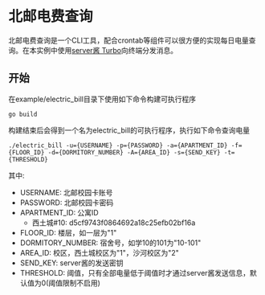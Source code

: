 # 北邮电费查询

北邮电费查询是一个CLI工具，配合crontab等组件可以很方便的实现每日电量查询。在本实例中使用[server酱 Turbo](https://sct.ftqq.com/)向终端分发消息。

## 开始

在example/electric_bill目录下使用如下命令构建可执行程序

```shell
go build
```

构建结束后会得到一个名为electric_bill的可执行程序，执行如下命令查询电量

```shell
./electric_bill -u={USERNAME} -p={PASSWORD} -a={APARTMENT_ID} -f={FLOOR_ID} -d={DORMITORY_NUMBER} -A={AREA_ID} -s={SEND_KEY} -t={THRESHOLD}
```

其中: 

- USERNAME: 北邮校园卡账号
- PASSWORD: 北邮校园卡密码
- APARTMENT_ID: 公寓ID
    - 西土城#10: d5cf9743f0864692a18c25efb02bf16a
- FLOOR_ID: 楼层，如一层为"1"
- DORMITORY_NUMBER: 宿舍号，如学10的101为"10-101"
- AREA_ID: 校区，西土城校区为"1"，沙河校区为"2"
- SEND_KEY: server酱的发送密钥
- THRESHOLD: 阈值，只有全部电量低于阈值时才通过server酱发送信息，默认值为0(阈值限制不启用)
